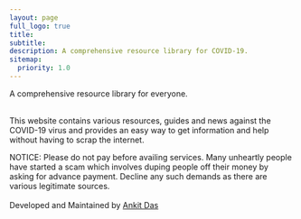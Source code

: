 ```yaml
---
layout: page
full_logo: true
title: 
subtitle: 
description: A comprehensive resource library for COVID-19.
sitemap:
  priority: 1.0
---
```

<p id="describe-text">A comprehensive resource library for everyone.</p>
<br>
This website contains various resources, guides and news against the COVID-19 virus and provides an easy way to get information and help without having to scrap the internet.

NOTICE: Please do not pay before availing services. Many unheartly people have started a scam which involves duping people off their money by asking for advance payment. Decline any such demands as there are various legitimate sources. 
<br>
<br>
Developed and Maintained by <a href="https://github.com/nkitan">Ankit Das<a>
<br>
<br>
<br>
<br>
<br>
<br>
<br>
